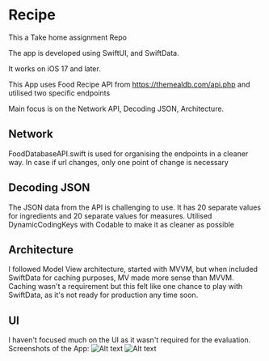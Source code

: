 # Recipe
This a Take home assignment Repo

The app is developed using SwiftUI, and SwiftData.

It works on iOS 17 and later.




This App uses Food Recipe API from https://themealdb.com/api.php and utilised two specific endpoints


Main focus is on the Network API, Decoding JSON, Architecture. 




## Network

FoodDatabaseAPI.swift is used for organising the endpoints in a cleaner way. 
In case if url changes, only one point of change is necessary


## Decoding JSON

The JSON data from the API is challenging to use. It has 20 separate values for ingredients and 20 separate values for measures. 
Utilised DynamicCodingKeys with Codable to make it as cleaner as possible


## Architecture
I followed Model View architecture, started with MVVM, but when included SwiftData for caching purposes, MV made more sense than MVVM.
Caching wasn't a requirement but this felt like one chance to play with SwiftData, as it's not ready for production any time soon.


## UI

I haven't focused much on the UI as it wasn't required for the evaluation. 
Screenshots of the App:
![Alt text](/relative/path/to/img.jpg?raw=true "Optional Title")
![Alt text](/relative/path/to/img.jpg?raw=true "Optional Title")


